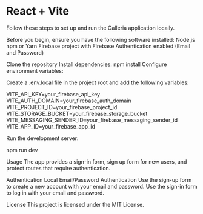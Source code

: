 # React + Vite

Follow these steps to set up and run the Galleria application locally.

<!-- Prerequisites -->
Before you begin, ensure you have the following software installed:
Node.js
npm or Yarn
Firebase project with Firebase Authentication enabled (Email and Password)

<!-- Installation -->
Clone the repository
Install dependencies:
npm install
Configure environment variables:

Create a .env.local file in the project root and add the following variables:

VITE_API_KEY=your_firebase_api_key
VITE_AUTH_DOMAIN=your_firebase_auth_domain
VITE_PROJECT_ID=your_firebase_project_id
VITE_STORAGE_BUCKET=your_firebase_storage_bucket
VITE_MESSAGING_SENDER_ID=your_firebase_messaging_sender_id
VITE_APP_ID=your_firebase_app_id



Run the development server:

npm run dev

Usage
The app provides a sign-in form, sign up form for new users, and protect routes that require authentication. 

Authentication
Local Email/Password Authentication
Use the sign-up form to create a new account with your email and password.
Use the sign-in form to log in with your email and password.


License
This project is licensed under the MIT License.

